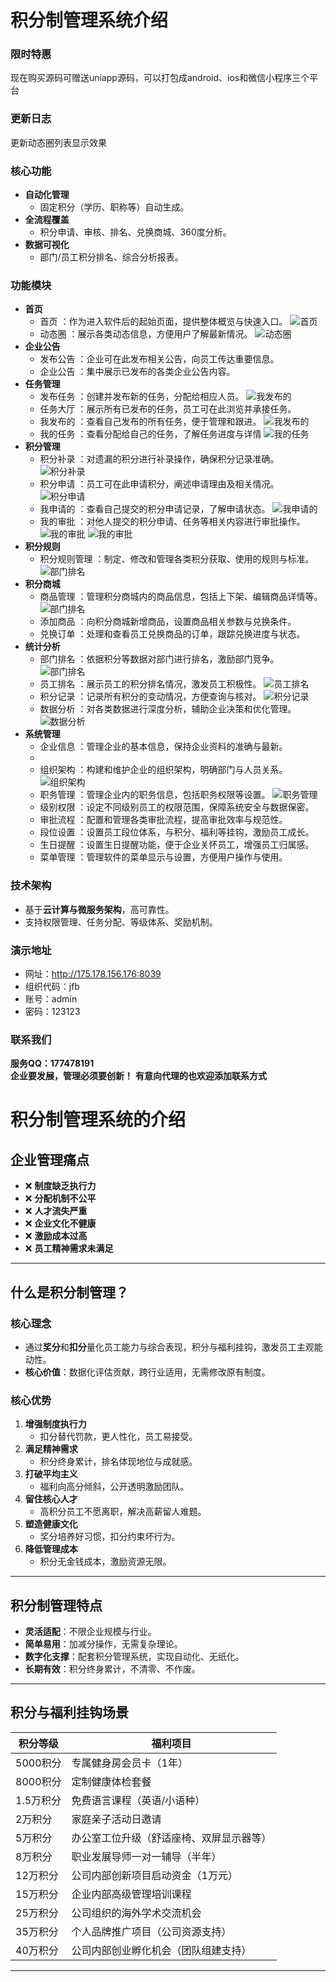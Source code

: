 
# 积分制管理系统介绍

### 限时特惠

现在购买源码可赠送uniapp源码，可以打包成android、ios和微信小程序三个平台


### 更新日志

更新动态圈列表显示效果

### 核心功能
- **自动化管理**
    - 固定积分（学历、职称等）自动生成。
- **全流程覆盖**
    - 积分申请、审核、排名、兑换商城、360度分析。
- **数据可视化**
    - 部门/员工积分排名、综合分析报表。

### 功能模块

- **首页**
    - 首页 ：作为进入软件后的起始页面，提供整体概览与快速入口。
    ![首页](./images/home.png)
  - 动态圈 ：展示各类动态信息，方便用户了解最新情况。
    ![动态圈](./images/dy_list.png)
- **企业公告**
  - 发布公告 ：企业可在此发布相关公告，向员工传达重要信息。
  - 企业公告 ：集中展示已发布的各类企业公告内容。
- **任务管理**
  - 发布任务 ：创建并发布新的任务，分配给相应人员。
    ![我发布的](./images/push_task.png)
  - 任务大厅 ：展示所有已发布的任务，员工可在此浏览并承接任务。
  - 我发布的 ：查看自己发布的所有任务，便于管理和跟进。
    ![我发布的](./images/my_push.png)
  - 我的任务 ：查看分配给自己的任务，了解任务进度与详情
    ![我的任务](./images/my_task.png)
- **积分管理**
  - 积分补录 ：对遗漏的积分进行补录操作，确保积分记录准确。
    ![积分补录](./images/point_bu.png)
  - 积分申请 ：员工可在此申请积分，阐述申请理由及相关情况。
    ![积分申请](./images/point_applu.png)
  - 我申请的 ：查看自己提交的积分申请记录，了解申请状态。
    ![我申请的](./images/my_apply.png)
  - 我的审批 ：对他人提交的积分申请、任务等相关内容进行审批操作。
    ![我的审批](./images/my_approve_1.png)
    ![我的审批](./images/my_approve_2.png)
- **积分规则**
    - 积分规则管理 ：制定、修改和管理各类积分获取、使用的规则与标准。
      ![部门排名](./images/rule.png)
- **积分商城**
  - 商品管理 ：管理积分商城内的商品信息，包括上下架、编辑商品详情等。
    ![部门排名](./images/mall.png)
  - 添加商品 ：向积分商城新增商品，设置商品相关参数与兑换条件。
  - 兑换订单 ：处理和查看员工兑换商品的订单，跟踪兑换进度与状态。
- **统计分析**
  - 部门排名 ：依据积分等数据对部门进行排名，激励部门竞争。
    ![部门排名](./images/dept_rank.png)
  - 员工排名 ：展示员工的积分排名情况，激发员工积极性。
    ![员工排名](./images/person_rank.png)
  - 积分记录 ：记录所有积分的变动情况，方便查询与核对。
    ![积分记录](./images/point_record.png)
  - 数据分析 ：对各类数据进行深度分析，辅助企业决策和优化管理。
    ![数据分析](./images/data_ass.png)
- **系统管理**
  - 企业信息 ：管理企业的基本信息，保持企业资料的准确与最新。
  - 
  - 组织架构 ：构建和维护企业的组织架构，明确部门与人员关系。
    ![组织架构](./images/org.png)
  - 职务管理 ：管理企业内的职务信息，包括职务权限等设置。
    ![职务管理](./images/pos.png)
  - 级别权限 ：设定不同级别员工的权限范围，保障系统安全与数据保密。
  - 审批流程 ：配置和管理各类审批流程，提高审批效率与规范性。
  - 段位设置 ：设置员工段位体系，与积分、福利等挂钩，激励员工成长。
  - 生日提醒 ：设置生日提醒功能，便于企业关怀员工，增强员工归属感。
  - 菜单管理 ：管理软件的菜单显示与设置，方便用户操作与使用。

### 技术架构
- 基于**云计算与微服务架构**，高可靠性。
- 支持权限管理、任务分配、等级体系、奖励机制。

### 演示地址

- 网址：http://175.178.156.176:8039
- 组织代码：jfb
- 账号：admin
- 密码：123123


### 联系我们
**服务QQ：177478191**  
**企业要发展，管理必须要创新！**
**有意向代理的也欢迎添加联系方式**


# 积分制管理系统的介绍

## 企业管理痛点
- ❌ **制度缺乏执行力**  
- ❌ **分配机制不公平**  
- ❌ **人才流失严重**  
- ❌ **企业文化不健康**  
- ❌ **激励成本过高**  
- ❌ **员工精神需求未满足**

---

## 什么是积分制管理？
### 核心理念
- 通过**奖分**和**扣分**量化员工能力与综合表现，积分与福利挂钩，激发员工主观能动性。
- **核心价值**：数据化评估贡献，跨行业适用，无需修改原有制度。

### 核心优势
1. **增强制度执行力**  
   - 扣分替代罚款，更人性化，员工易接受。
2. **满足精神需求**  
   - 积分终身累计，排名体现地位与成就感。
3. **打破平均主义**  
   - 福利向高分倾斜，公开透明激励团队。
4. **留住核心人才**  
   - 高积分员工不愿离职，解决高薪留人难题。
5. **塑造健康文化**  
   - 奖分培养好习惯，扣分约束坏行为。
6. **降低管理成本**  
   - 积分无金钱成本，激励资源无限。

---

## 积分制管理特点
- **灵活适配**：不限企业规模与行业。
- **简单易用**：加减分操作，无需复杂理论。
- **数字化支撑**：配套积分管理系统，实现自动化、无纸化。
- **长期有效**：积分终身累计，不清零、不作废。

---

## 积分与福利挂钩场景
| 积分等级   | 福利项目                 |
| ------ | -------------------- |
| 5000积分 | 专属健身房会员卡（1年）         |
| 8000积分 | 定制健康体检套餐             |
| 1.5万积分 | 免费语言课程（英语/小语种）       |
| 2万积分   | 家庭亲子活动日邀请            |
| 5万积分   | 办公室工位升级（舒适座椅、双屏显示器等） |
| 8万积分   | 职业发展导师一对一辅导（半年）      |
| 12万积分  | 公司内部创新项目启动资金（1万元）    |
| 15万积分  | 企业内部高级管理培训课程         |
| 25万积分  | 公司组织的海外学术交流机会        |
| 35万积分  | 个人品牌推广项目（公司资源支持）     |
| 40万积分  | 公司内部创业孵化机会（团队组建支持）   |


---



